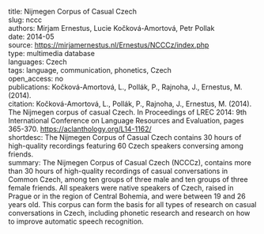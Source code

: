 title: Nijmegen Corpus of Casual Czech  
slug: nccc  
authors: Mirjam Ernestus, Lucie Kočková-Amortová, Petr Pollak  
date: 2014-05  
source: https://mirjamernestus.nl/Ernestus/NCCCz/index.php  
type: multimedia database  
languages: Czech  
tags: language, communication, phonetics, Czech  
open_access: no  
publications: Kočková-Amortová, L., Pollák, P., Rajnoha, J., Ernestus, M. (2014).  
citation: Kočková-Amortová, L., Pollák, P., Rajnoha, J., Ernestus, M. (2014). The Nijmegen corpus of casual Czech. In Proceedings of LREC 2014: 9th International Conference on Language Resources and Evaluation, pages 365-370. https://aclanthology.org/L14-1162/   
shortdesc: The Nijmegen Corpus of Casual Czech contains 30 hours of high-quality recordings featuring 60 Czech speakers conversing among friends.  
summary: The Nijmegen Corpus of Casual Czech (NCCCz), contains more than 30 hours of high-quality recordings of casual conversations in Common Czech, among ten groups of three male and ten groups of three female friends. All speakers were native speakers of Czech, raised in Prague or in the region of Central Bohemia, and were between 19 and 26 years old. This corpus can form the basis for all types of research on casual conversations in Czech, including phonetic research and research on how to improve automatic speech recognition.  
